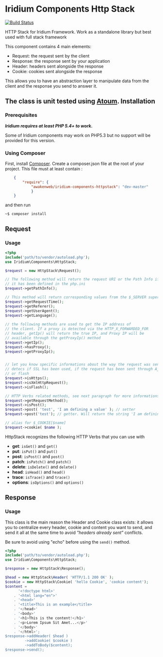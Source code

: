 Iridium Components Http Stack
===========================

[![Build Status](https://travis-ci.org/awakenweb/Iridium-components-httpstack.png?branch=master)](https://travis-ci.org/awakenweb/Iridium-components-httpstack)

HTTP Stack for Iridium Framework. Work as a standalone library but best used with full stack framework

This component contains 4 main elements:
- Request: the request sent by the client
- Response: the response sent by your application
- Header: headers sent alongside the response
- Cookie: cookies sent alongside the response

This allows you to have an abstraction layer to manipulate data from the client and the response you send to answer it.

The class is unit tested using [Atoum](https://github.com/atoum/atoum).
Installation
------------

### Prerequisites

***Iridium requires at least PHP 5.4+ to work.***

Some of Iridium components may work on PHP5.3 but no support will be provided for this version.

### Using Composer
First, install [Composer](http://getcomposer.org/ "Composer").
Create a composer.json file at the root of your project. This file must at least contain :
```json
    {
        "require": {
            "awakenweb/iridium-components-httpstack": "dev-master"
            }
    }
```
and then run

    ~$ composer install

Request
-------
### Usage

```php
<?php
include('path/to/vendor/autoload.php');
use Iridium\Components\HttpStack;

$request = new HttpStack\Request();

// The following method will return the request URI or the Path Info if
// it has been defined in the php.ini
$request->getPathInfo();

// This method will return corresponding values from the $_SERVER superglobal
$request->getRequestTime();
$request->getReferer();
$request->getUserAgent();
$request->getLanguage();
 
// the following methods are used to get the IP address of
// the client. If a proxy is detected via the HTTP_X_FORWARDED_FOR
// header, getIp() will return the true IP, and Proxy IP will be
// available through the getProxyIp() method
$request->getIp();
$request->hasProxy();
$request->getProxyIp();


// let you know specific informations about the way the request was sent.
// detecs if SSL has been used, if the request has been sent through Ajax
// or flash
$request->isHttps();
$request->isXmlHttpRequest();
$request->isFlash();

// HTTP Verbs related methods, see next paragraph for more informations
$request->getRequestMethod();
$request->isPost();
$request->post( 'test', 'I am defining a value' ); // setter
$request->post('test'); // getter. Will return the string 'I am defining a value'

// alias for $_COOKIE[$name]
$request->cookie( $name );

```
HttpStack recognizes the following HTTP Verbs that you can use with 
- **get**:      `isGet()` and `get()`
- **put**:      `isPut()` and `put()`
- **post**:     `isPost()` and `post()`
- **patch**:    `isPatch()` and `patch()`
- **delete**:   `isDelete()` and `delete()`
- **head**:     `isHead()` and `head()`
- **trace**:    `isTrace()` and `trace()`
- **options**:  `isOptions()` and `options()`

Response
--------
### Usage

This class is the main reason the Header and Cookie class exists: it allows you to centralize every header, cookie and content you want to send, and send it all at the same time to avoid _"headers already sent"_ conflicts.

Be sure to avoid using "echo" before using the `send()` method.

```php
<?php
include('path/to/vendor/autoload.php');
use Iridium\Components\HttpStack;

$response = new HttpStack\Response();

$head = new HttpStack\Header( 'HTTP/1.1 200 OK' );
$cookie = new HttpStack\Cookie( 'hello Cookie', 'cookie content');
$content =
      '<!doctype html>'
    . '<html lang="en">'
    . '<head>'
    . '<title>This is an example</title>
    . '</head>'
    . '<body>'
    . '<h1>This is the content!</h1>'
    . '<p>Lorem Ipsum Sit Amet...</p>'
    . '</body>'
    . '</html>';
$response->addHeader( $head )
         ->addCookie( $cookie )
         ->addToBody($content);
$response->send();

```